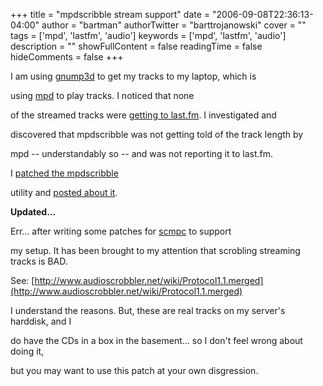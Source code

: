 +++
title = "mpdscribble stream support"
date = "2006-09-08T22:36:13-04:00"
author = "bartman"
authorTwitter = "barttrojanowski"
cover = ""
tags = ['mpd', 'lastfm', 'audio']
keywords = ['mpd', 'lastfm', 'audio']
description = ""
showFullContent = false
readingTime = false
hideComments = false
+++

I am using [gnump3d](http://www.gnump3d.org/) to get my tracks to my laptop, which is 

using [mpd](http://www.MusicPD.org) to play tracks. I noticed that none 

of the streamed tracks were [getting to last.fm](http://www.last.fm/user/BartTrojanowski/). I investigated and 

discovered that mpdscribble was not getting told of the track length by 

mpd -- understandably so -- and was not reporting it to last.fm. 



I [patched the mpdscribble](http://www.jukie.net/~bart/patches/mpdscribble-0.2.10+streamable.patch)

utility and [posted about it](http://www.last.fm/group/mpd/forum/16122/_/166600#f1928624).



**Updated...**



<!--more-->



Err... after writing some patches for [scmpc](http://www.jukie.net/~bart/patches/scmpc/) to support

my setup.  It has been brought to my attention that scrobling streaming tracks is BAD.



See: [http://www.audioscrobbler.net/wiki/Protocol1.1.merged](http://www.audioscrobbler.net/wiki/Protocol1.1.merged)



I understand the reasons.  But, these are real tracks on my server's harddisk, and I 

do have the CDs in a box in the basement...  so I don't feel wrong about doing it, 

but you may want to use this patch at your own disgression.
